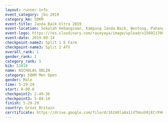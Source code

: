 ```yaml
---
layout: runner-info 
event_category: jbu-2019 
category_km: 50KM 
event-title: Janda Baik Ultra 2019  
event-location: Sekolah Kebangsaan, Kampung Janda Baik, Bentong, Pahang, Malaysia 
event-logo: https://res.cloudinary.com/raceyaya/image/upload/v1569217009/logo/janda-baik_vch1pc.jpg 
event-date: 2019-09-14 
checkpoint-name2: Split 1 E Farm 
checkpoint-name3: Split 2 ATV 
overall_rank: 1
gender_rank: 1
category_rank: 1
bib: 51018
name: NICHOLAS ODLIN
category: 50KM Men Open
gender: Male
time: 5-29-29
start: 0-00.0
checkpoint2: 2-49-36
checkpoint3: 5-09-10
finish: 5-29-29
country: Great Britain
cerrtificate: https-//drive.google.com/file/d/161HXlaAa1iVTHoxV0jECrFHGRfGcONU8/view?usp=sharing
---
```

